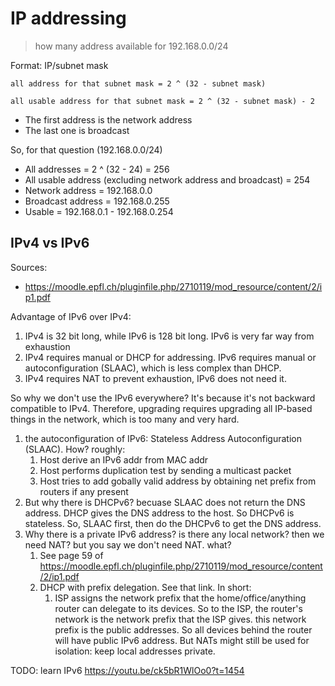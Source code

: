 # IP addressing

> how many address available for 192.168.0.0/24

Format: IP/subnet mask

```
all address for that subnet mask = 2 ^ (32 - subnet mask)

all usable address for that subnet mask = 2 ^ (32 - subnet mask) - 2
```

- The first address is the network address
- The last one is broadcast

So, for that question (192.168.0.0/24)

- All addresses = 2 ^ (32 - 24) = 256
- All usable address (excluding network address and broadcast) = 254
- Network address = 192.168.0.0
- Broadcast address = 192.168.0.255
- Usable = 192.168.0.1 - 192.168.0.254

## IPv4 vs IPv6

Sources:

- https://moodle.epfl.ch/pluginfile.php/2710119/mod_resource/content/2/ip1.pdf

Advantage of IPv6 over IPv4:

1. IPv4 is 32 bit long, while IPv6 is 128 bit long. IPv6 is very far way from exhaustion
2. IPv4 requires manual or DHCP for addressing. IPv6 requires manual or autoconfiguration (SLAAC), which is less complex than DHCP.
3. IPv4 requires NAT to prevent exhaustion, IPv6 does not need it.

So why we don't use the IPv6 everywhere? It's because it's not backward compatible to IPv4. Therefore, upgrading requires upgrading all IP-based things in the network, which is too many and very hard.

1. the autoconfiguration of IPv6: Stateless Address Autoconfiguration (SLAAC). How? roughly:
   1. Host derive an IPv6 addr from MAC addr
   2. Host performs duplication test by sending a multicast packet
   3. Host tries to add gobally valid address by obtaining net prefix from routers if any present
2. But why there is DHCPv6? becuase SLAAC does not return the DNS address. DHCP gives the DNS address to the host. So DHCPv6 is stateless. So, SLAAC first, then do the DHCPv6 to get the DNS address.
3. Why there is a private IPv6 address? is there any local network? then we need NAT? but you say we don't need NAT. what?
   1. See page 59 of https://moodle.epfl.ch/pluginfile.php/2710119/mod_resource/content/2/ip1.pdf
   2. DHCP with prefix delegation. See that link. In short:
      1. ISP assigns the network prefix that the home/office/anything router can delegate to its devices. So to the ISP, the router's network is the network prefix that the ISP gives. this network prefix is the public addresses. So all devices behind the router will have public IPv6 address. But NATs might still be used for isolation: keep local addresses private.

TODO: learn IPv6 https://youtu.be/ck5bR1WlOo0?t=1454
